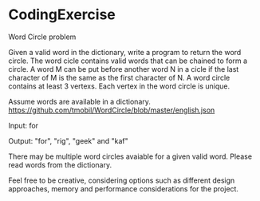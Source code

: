 # CodingExercise
Word Circle problem


Given a valid word in the dictionary, write a program to return the word circle. The word cicle contains valid words that can be chained to form a circle. A word M can be put before another word N in a cicle if the last character of M is the same as the first character of N. A word circle contains at least 3 vertexs. Each vertex in the word circle is unique.

Assume words are available in a dictionary.
https://github.com/tmobil/WordCircle/blob/master/english.json

Input: for

Output: "for", "rig", "geek" and "kaf"  

There may be multiple word circles avaiable for a given valid word. 
Please read words from the dictionary.

Feel free to be creative, considering options such as different design approaches, memory and performance considerations for the project.      

